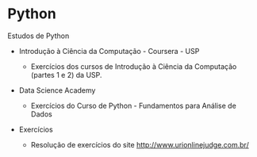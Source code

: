 # Python
Estudos de Python 
  - Introdução à Ciência da Computação - Coursera - USP
    - Exercícios dos cursos de Introdução à Ciência da Computação (partes 1 e 2) da USP.
  
  - Data Science Academy
    - Exercícios do Curso de Python - Fundamentos para Análise de Dados
  
  - Exercícios
    - Resolução de exercícios do site http://www.urionlinejudge.com.br/
